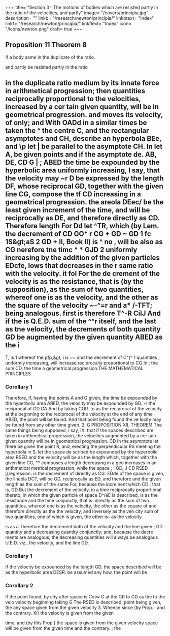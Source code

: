 +++
title= "Section 3= The motions of bodies which are resisted partly in the ratio of the velocities, and partly"
image= "/covers/principia.jpg"
description= ""
linkb= "/research/newton/principia/"
linkbtext= "Index"
linkf= "/research/newton/principia/"
linkftext= "Index"
icon= "/icons/newton.png"
draft= true
+++

## Proposition 11 Theorem 8

If a body same
in the duplicate of the
ratio.

and partly
be resisted partly in the ratio

in the duplicate ratio
medium by its innate force
in arithmetical progression; then
quantities reciprocally proportional to the velocities, increased by a cer
tain given quantity, will be in geometrical progression.
and moves
its velocity,
of
only; and
With
OADd
in a similar
times be taken
the
^
the centre C, and the rectangular asymptotes
and CH, describe an hyperbola BEe, and
\p
let
|
be parallel to the asymptote CH.
In
let A,
be given points and if
the asymptote
de.
AB, DE,
CD
G
|
;
ABED
the time be expounded by the hyperbolic area
uniformly increasing, I say, that the velocity
may
~r
D
be expressed by the length DF, whose reciprocal
GD, together with the given line CG, compose the
tf
CD
increasing in a geometrical progression.
the areola DEec/ be the least given increment of the time, and
will be reciprocally as DE, and therefore directly as CD.
Therefore
length
For
Dd
let
^TR, which (by Lem.
the decrement of
CD
GO*
r
CG + GD
~
GD
1
fc
1S&amp;gt;aS
2
GD +
II,
Book
II) is
^ no
,
will be also as
CG
nerefore tne timc
*
*
GJD 2
uniformly increasing by the addition of the given particles EDcfe,
lows that
decreases in the
r
same
ratio with the velocity.
it fol
For the de
crement of the velocity is as the resistance, that is (by the supposition), as
the sum of two quantities, whereof one is as the velocity, and the other as
the square of the velocity
~-^=r
and
a* /-TFT;
being analogous.
first is
therefore T^-R
CilJ
And
if the
is
Q.E.D.
sum
of the
^^r
itself,
and the
last
as tne velocity, the decrements of both
quantity
GD
be augmented by the given quantity
ABED
as the
i
-
T,
is
1
whereof the
pfp,&amp;gt;
i
is
~~
and the decrement of
C^(^
1
quantities
;
uniformly increasing, will increase
reciprocally proportional to
CG
!n
;
the
sum CD,
the time
a geometrical progression.THE MATHEMATICAL PRINCIPLES

### Corollary 1

Therefore, if, having the points A and G given, the time be expounded by the hyperbolic area ABED, the velocity may be expounded
by
GD.
-r the reciprocal of
GD
GA
And by taking
COR.
to
as the reciprocal of the
velocity at
the beginning to the reciprocal of the velocity at the end of
any time
ABED, the point will be found. And that point being found the ve
locity may be found from any other time given.
2.
G
PROPOSITION
XII.
THEOREM
The same things being supposed, I say,
IX.
that if the spaces described are
taken in arithmetical progression, the velocities augmented
by a cer
tain given quantity will be in geometrical progression.
CD
In the asymptote
let there be
given the
point R, and, erecting the perpendicular RS
meeting the hyperbola in S, let the space de
scribed be expounded by the hyperbolic area
RSED
and the velocity
will be as the
length
which, together with the given line CG,
**
composes a length
decreasing in a geo
increases in an arithmetical
metrical progression, while the space
;
I
GD,
J
CD
RSED
[(regression.
is
the decrement of
directly as
CG.
EDde
of the space is given, the lineola DC?,
will
be
GD,
reciprocally as ED, and therefore
and the given length
as the sum of the same
For, because the incre nent
which
CD
;
that
is,
GD
But the decrement
of the velocity, in a time reciprocally proportional thereto, in which the given particle of space D^/eE is described, is as the resistance and the time conjunctly, that is. directly as the sum of
two quantities, whereof one is as the velocity, the other as the square of
and therefore directly as the the velocity, and inversely as the veh city sum of two quantities, one of which is given, the other is- as the velocity.

is as a
Therefore the decrement both of the velocity and the line
given
;
GD
quantity and a decreasing quantity conjunctly; and, because the decre
ments are analogous, the decreasing quantities will always be analogous
U.E.D.
viz., the velocity, and the line GD.

### Corollary 1

If the velocity be expounded by the length GD, the space described will be as the hyperbolic area DESR.
be assumed any how, the point will be

### Corollary 2 

If the point found, by
city after
space
is
Cotw
G
at
the
GR
to
GD
as
the
to
the velo
velocity
beginning
taking
G
The
RSED
is described.
point
being given, the
any space
given from the given velocity
3.
Whence
since (by Prop.
:
and the contrary.
XI) the velocity
is
given from the given

time, and (by this Prop.) the space is given from the given velocity
space will be given from the given time and the contrary.
;
the

